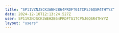 ```yaml
---
title: "SP11VZNJSCK3WEH2B64PRDFTG1TCP5J6QSR4THYYZ"
date: 2024-12-10T12:13:24.527Z
user: SP11VZNJSCK3WEH2B64PRDFTG1TCP5J6QSR4THYYZ
layout: "users"
---
```

    